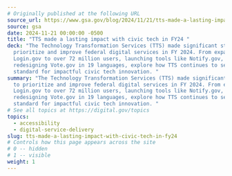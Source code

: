 ```yaml
---
# Originally published at the following URL
source_url: https://www.gsa.gov/blog/2024/11/21/tts-made-a-lasting-impact-with-civic-tech-in-fy24
source: gsa
date: 2024-11-21 00:00:00 -0500
title: "TTS made a lasting impact with civic tech in FY24 "
deck: "The Technology Transformation Services (TTS) made significant strides to
  prioritize and improve federal digital services in FY 2024. From expanding
  Login.gov to over 72 million users, launching tools like Notify.gov, or
  redesigning Vote.gov in 19 languages, explore how TTS continues to set the
  standard for impactful civic tech innovation. "
summary: "The Technology Transformation Services (TTS) made significant strides
  to prioritize and improve federal digital services in FY 2024. From expanding
  Login.gov to over 72 million users, launching tools like Notify.gov, or
  redesigning Vote.gov in 19 languages, explore how TTS continues to set the
  standard for impactful civic tech innovation. "
# See all topics at https://digital.gov/topics
topics:
  - accessibility
  - digital-service-delivery
slug: tts-made-a-lasting-impact-with-civic-tech-in-fy24
# Controls how this page appears across the site
# 0 -- hidden
# 1 -- visible
weight: 1
---
```

